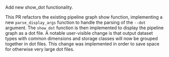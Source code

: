 Add new show_dot functionality.

This PR refactors the existing pipeline graph show function, implementing a new `parse_display_args` function to handle the parsing of the `--dot` argument.
The `show_dot` function is then implemented to display the pipeline graph as a dot file.
A notable user-visible change is that output dataset types with common dimensions and storage classes will now be grouped together in dot files.
This change was implemented in order to save space for otherwise very large dot files.
